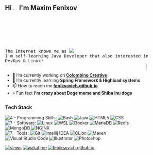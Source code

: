 <h2>Hi <a href="#"><img style="width:3%; margin-bottom:-6px;" src="https://em-content.zobj.net/thumbs/120/apple/354/waving-hand_1f44b.png"></a> I'm Maxim Fenixov</h1>
<samp>
  The Internet knows me as <img src="https://feniksovich.github.io/assets/gradient_nickname.svg"/>
  <br>I'm self-learning Java Developer that also interested in DevOps & Linux!<br>
<a href="https://feniksovich.github.io"><img align="right" width="8%" src="https://feniksovich.github.io/assets/doge.gif"/></a>
</samp><br>

- 🔭 I’m currently working on **[Colombino Creative](https://colombinomc.com/discord)**
- 🌱 I’m currently learning **Spring Framework & Highload systems**
- 📫 How to reach me **[feniksovich.github.io](https://feniksovich.github.io)**
- ⚡ Fun fact **I'm crazy about Doge meme and Shiba Inu dogs**

<h3 align="left">Tech Stack</h3>

![4 - Programming Skills:](https://img.shields.io/badge/4-Programming_Skills%3A-0e1a30)
![Bash](https://img.shields.io/badge/Bash-0e1a30?logo=GNU+bash&logoColor=white)
![Java](https://img.shields.io/badge/Java-0e1a30?logo=OpenJDK&logoColor=white)
![HTML5](https://img.shields.io/badge/HTML5-0e1a30?logo=html5&logoColor=E34F26)
![CSS](https://img.shields.io/badge/CSS-0e1a30?logo=css3&logoColor=blue)<br />
![7 - Software:](https://img.shields.io/badge/7-Software%3A-0e1a30)
![Linux](https://img.shields.io/badge/Linux-0e1a30?logo=linux&logoColor=FCC624)
![WSL](https://img.shields.io/badge/WSL-0e1a30?logo=microsoft)
![Docker](https://img.shields.io/badge/Docker-0e1a30?logo=docker&logoColor=2496ED)
![MariaDB](https://img.shields.io/badge/MariaDB-0e1a30?logo=mariadb)
![Redis](https://img.shields.io/badge/Redis-0e1a30?logo=redis&logoColor=DC382D)
![MongoDB](https://img.shields.io/badge/MongoDB-0e1a30?logo=MongoDB&logoColor=47A248)
![NGINX](https://img.shields.io/badge/NGINX-0e1a30?logo=nginx&logoColor=009639)<br />
![7 - Tools:](https://img.shields.io/badge/7-Tools%3A-0e1a30)
![Git](https://img.shields.io/badge/Git-0e1a30?logo=git&logoColor=F05032)
![Intellij IDEA](https://img.shields.io/badge/Intellij_IDEA-0e1a30?logo=intellij+idea&logoColor=critical)
![CLion](https://img.shields.io/badge/CLion-0e1a30?logo=clion&logoColor=21d789)
![Maven](https://img.shields.io/badge/Maven-0e1a30?logo=Apache+Maven&logoColor=C71A36)
![Visual Studio Code](https://img.shields.io/badge/Visual_Studio_Code-0e1a30?logo=visual+studio+code&logoColor=007ACC)
![Illustrator](https://img.shields.io/badge/Illustrator-0e1a30?logo=Adobe+illustrator&logoColor=FF9A00)
![Photoshop](https://img.shields.io/badge/Photoshop-0e1a30?logo=Adobe+photoshop&logoColor=31A8FF)

[![views](https://visitcount.itsvg.in/api?id=Feniksovich&label=Profile%20Views&color=5&icon=8&pretty=false)](https://visitcount.itsvg.in)
[![wakatime](https://wakatime.com/badge/user/4dabb8b9-7a40-48e5-a3bb-104261857127.svg)](https://wakatime.com/@4dabb8b9-7a40-48e5-a3bb-104261857127)
<a href="https://feniksovich.github.io">![feniksovich.github.io](https://img.shields.io/badge/feniksovich.github.io-B007B8?logo=github&logoColor=white)</a>
